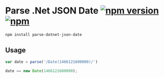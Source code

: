 # Parse .Net JSON Date [![npm version](https://img.shields.io/npm/v/parse-dotnet-json-date.svg)](https://www.npmjs.com/package/parse-dotnet-json-date) [![npm](https://img.shields.io/npm/dm/parse-dotnet-json-date.svg)](https://www.npmjs.com/package/parse-dotnet-json-date)


```sh
npm install parse-dotnet-json-date
```

## Usage

```js
var date = parse('/Date(1466121600000)/')

date == new Date(1466121600000);
```

